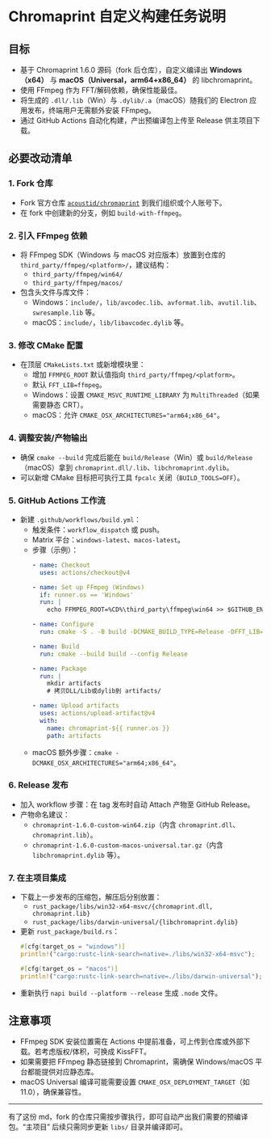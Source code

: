 # Chromaprint 自定义构建任务说明

## 目标
- 基于 Chromaprint 1.6.0 源码（fork 后仓库），自定义编译出 **Windows（x64）** 与 **macOS（Universal，arm64+x86_64）** 的 libchromaprint。
- 使用 FFmpeg 作为 FFT/解码依赖，确保性能最佳。
- 将生成的 `.dll/.lib`（Win）与 `.dylib/.a`（macOS）随我们的 Electron 应用发布，终端用户无需额外安装 FFmpeg。
- 通过 GitHub Actions 自动化构建，产出预编译包上传至 Release 供主项目下载。

## 必要改动清单

### 1. Fork 仓库
- Fork 官方仓库 [`acoustid/chromaprint`](https://github.com/acoustid/chromaprint) 到我们组织或个人账号下。
- 在 fork 中创建新的分支，例如 `build-with-ffmpeg`。

### 2. 引入 FFmpeg 依赖
- 将 FFmpeg SDK（Windows 与 macOS 对应版本）放置到仓库的 `third_party/ffmpeg/<platform>/`，建议结构：
  - `third_party/ffmpeg/win64/`
  - `third_party/ffmpeg/macos/`
- 包含头文件与库文件：
  - Windows：`include/`，`lib/avcodec.lib`、`avformat.lib`、`avutil.lib`、`swresample.lib` 等。
  - macOS：`include/`，`lib/libavcodec.dylib` 等。

### 3. 修改 CMake 配置
- 在顶层 `CMakeLists.txt` 或新增模块里：
  - 增加 `FFMPEG_ROOT` 默认值指向 `third_party/ffmpeg/<platform>`。
  - 默认 `FFT_LIB=ffmpeg`。
  - Windows：设置 `CMAKE_MSVC_RUNTIME_LIBRARY` 为 `MultiThreaded`（如果需要静态 CRT）。
  - macOS：允许 `CMAKE_OSX_ARCHITECTURES="arm64;x86_64"`。

### 4. 调整安装/产物输出
- 确保 `cmake --build` 完成后能在 `build/Release`（Win）或 `build/Release`（macOS）拿到 `chromaprint.dll/.lib`、`libchromaprint.dylib`。
- 可以新增 CMake 目标把可执行工具 `fpcalc` 关闭（`BUILD_TOOLS=OFF`）。

### 5. GitHub Actions 工作流
- 新建 `.github/workflows/build.yml`：
  - 触发条件：`workflow_dispatch` 或 push。
  - Matrix 平台：`windows-latest`、`macos-latest`。
  - 步骤（示例）：
    ```yaml
    - name: Checkout
      uses: actions/checkout@v4

    - name: Set up FFmpeg (Windows)
      if: runner.os == 'Windows'
      run: |
        echo FFMPEG_ROOT=%CD%\third_party\ffmpeg\win64 >> $GITHUB_ENV

    - name: Configure
      run: cmake -S . -B build -DCMAKE_BUILD_TYPE=Release -DFFT_LIB=ffmpeg

    - name: Build
      run: cmake --build build --config Release

    - name: Package
      run: |
        mkdir artifacts
        # 拷贝DLL/Lib或dylib到 artifacts/
    
    - name: Upload artifacts
      uses: actions/upload-artifact@v4
      with:
        name: chromaprint-${{ runner.os }}
        path: artifacts
    ```
  - macOS 额外步骤：`cmake -DCMAKE_OSX_ARCHITECTURES="arm64;x86_64"`。

### 6. Release 发布
- 加入 workflow 步骤：在 tag 发布时自动 Attach 产物至 GitHub Release。
- 产物命名建议：
  - `chromaprint-1.6.0-custom-win64.zip`（内含 `chromaprint.dll`、`chromaprint.lib`）。
  - `chromaprint-1.6.0-custom-macos-universal.tar.gz`（内含 `libchromaprint.dylib` 等）。

### 7. 在主项目集成
- 下载上一步发布的压缩包，解压后分别放置：
  - `rust_package/libs/win32-x64-msvc/{chromaprint.dll, chromaprint.lib}`
  - `rust_package/libs/darwin-universal/{libchromaprint.dylib}`
- 更新 `rust_package/build.rs`：
  ```rust
  #[cfg(target_os = "windows")]
  println!("cargo:rustc-link-search=native=./libs/win32-x64-msvc");

  #[cfg(target_os = "macos")]
  println!("cargo:rustc-link-search=native=./libs/darwin-universal");
  ```
- 重新执行 `napi build --platform --release` 生成 `.node` 文件。

## 注意事项
- FFmpeg SDK 安装位置需在 Actions 中提前准备，可上传到仓库或外部下载。若考虑版权/体积，可换成 KissFFT。
- 如果需要把 FFmpeg 静态链接到 Chromaprint，需确保 Windows/macOS 平台都能提供对应静态库。
- macOS Universal 编译可能需要设置 `CMAKE_OSX_DEPLOYMENT_TARGET`（如 11.0），确保兼容性。

---

有了这份 md，fork 的仓库只需按步骤执行，即可自动产出我们需要的预编译包。“主项目” 后续只需同步更新 `libs/` 目录并编译即可。

